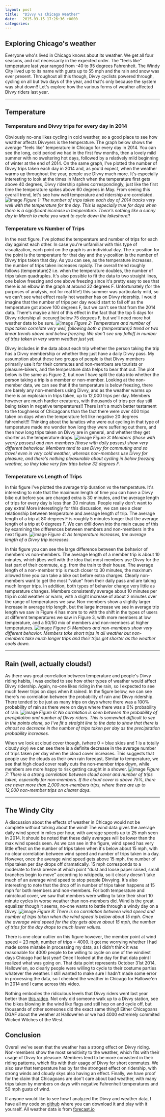 ```yaml
---
layout: post
title:  "Divvy vs Chicago Weather"
date:   2015-03-15 17:26:36 +0000
categories: 
---
```


## Exploring Chicago's weather
Everyone who's lived in Chicago knows about its weather. We get all four seasons, and not necessarily in the expected order. The "feels like" temperature last year ranged from -40 to 95 degrees Fahrenheit. The Windy City lived up to its name with gusts up to 55 mph and the rain and snow was ever present. Throughout all this though, Divvy cyclists powered through, cycling on all but two days of the year, and that's only because the system was shut down!! Let's explore how the various forms of weather affected Divvy riders last year.

-----

## Temperature
### Temperature and Divvy trips for every day in 2014

Obviously no-one likes cycling in cold weather, so a good place to see how weather affects Divvyers is the temperature. The graph below shows the average "feels like" temperature in Chicago for every day in 2014. You can see the long, cold period we had in the first few months, then a lovely mild summer with no sweltering hot days, followed by a relatively mild beginning of winter at the end of 2014. On the same graph, I've plotted the number of Divvy trips taken each day in 2014 and, as you'd expect, when the weather warms up throughout the year, people use Divvy much more. It's especially interesting to look at the times in March when the temperature first gets above 40 degrees, Divvy ridership spikes correspondingly, just like the first time the temperature spikes above 60 degrees in May. From seeing this overall trend, let's see how well temperature and ridership are correlated.
![image](/assets/images/dailyTempTrips.png)
_Figure 1: The number of trips taken each day of 2014 tracks very well with the temperature for the day. This is especially true for days when there is a significant increase in temperature. There's nothing like a sunny day in March to make you want to cycle down the lakeshore!!_
### Temperature vs Number of Trips

In the next figure, I've plotted the temperature and number of trips for each day against each other. In case you're unfamiliar with this type of visualization, each point on the graph is an individual day. The x-position for the point is the temperature for that day and the y-position is the number of Divvy trips taken that day. As you can see, as the temperature increases, the number of trips taken increases rapidly. The overall trend roughly follows (temperature)2 i.e. when the temperature doubles, the number of trips taken quadruples. It's also possible to fit the data to two straight lines, one below freezing and one above freezing since it's pretty easy to see that there is an elbow in the graph at around 32 degrees F. Unfortunately (for the purposes of analysis, not for real life!) this summer was particularly mild, so we can't see what effect really hot weather has on Divvy ridership. I would imagine that the number of trips per day would start to fall off as the temperature got above 100 degrees F, but we can't see that from the 2014 data. There's maybe a hint of this effect in the fact that the top 5 days for Divvy ridership all occured below 75 degrees F, but we'll need more hot weather data to be sure.
![image](/assets/images/tripsVtemp.png)
_Figure 2: Temperature and number of trips taken correlate very well, following both a (temperature)2 trend or two linear trends above and below freezing. We don't see any falloff in number of trips taken in very warm weather just yet._

Divvy includes in the data about each trip whether the person taking the trip has a Divvy membership or whether they just have a daily Divvy pass. My assumption about these two groups of people is that Divvy members primarily use it for their commutes and non-members are tourists or pleasure-bikers, and the temperature data helps to bear that out. The plot below is the same as Figure 2, but now I have split the data into whether the person taking a trip is a member or non-member. Looking at the non-member data, we can see that if the temperature is below freezing, there are barely any non-members using Divvy, and as the weather warms up there is an explosion in trips taken, up to 12,000 trips per day. Members however are much hardier creatures, with thousands of trips per day still being taken in negative temperatures!! There isn't a much better testament to the toughness of Chicagoans than the fact there were over 400 trips taken on days when the temperature felt like negative 20 degrees fahrenheit!!! Thinking about the lunatics who were out cycling in that type of temperature made me wonder how long they were suffering out there, and then how long trips taken on Divvy are in general, and whether they get shorter as the temperature drops.
![image](/assets/images/member_tripsVtemp.png)
_Figure 3: Members (those with yearly passes) and non-members (those with daily passes) show very different behaviour. Members tend to use Divvy for commuting and so travel even in very cold weather, whereas non-members use Divvy for pleasure, and there's nothing pleasurable about cycling in below freezing weather, so they take very few trips below 32 degrees F._
### Temperature vs Length of Trips

In this figure I've plotted the average trip duration vs the temperature. It's interesting to note that the maximum length of time you can have a Divvy bike out before you are charged extra is 30 minutes, and the average length of trips for every day is less than 30 minutes. People really don't want to pay extra! More interestingly for this discussion, we can see a clear relationship between temperature and average length of trip. The average length of a trip at 80 degrees F is roughly 5 minutes longer that the average length of a trip at 0 degrees F. We can drill down into the main cause of this by examining the differences between members and non-members in the next figure.
![image](/assets/images/lengthVtemp.png)
_Figure 4: As temperature increases, the average length of a Divvy trip increases._

In this figure you can see the large difference between the behavior of members vs non-members. The average length of a member trip is about 10 minutes, which jibes well with the idea that most members use Divvy for the last part of their commute, e.g. from the train to their house. The average length of a non-member trip is much closer to 30 minutes, the maximum allowed time you can take a bike out before extra charges. Clearly non-members want to get the most "value" from their daily pass and are taking much longer trips. In addition, both types of behavior change very little as temperature changes. Members consistently average about 10 minutes per trip in cold weather or warm, with a slight increase of about 2 minutes over the range of temperatures we saw. Non-members show a slightly larger increase in average trip length, but the large increase we see in average trip length we saw in Figure 4 has more to to with the shift in the types of users at different temperatures we saw in Figure 3, with more members at low temperature, and a 50/50 mix of members and non-members at higher temperatures.
![image](/assets/images/member_lengthVtemp.png)
_Figure 5: Members and non-members show very different behavior. Members take short trips in all weather but non-members take much longer trips and their trips get shorter as the weather cools down._

-----

## Rain (well, actually clouds!)

As there was great correlation between temperature and people's Divvy riding habits, I was excited to see how other types of weather would affect Divvy ridership. Again, no-one likes riding in the rain, so I expected to see much fewer trips on days when it rained. In the figure below, we can see there's no correlation between the probability of rain and Divvy ridership. There tended to be just as many trips on days where there was a 100% probability of rain as there were on days where there was a 0% probability of rain.
![image](/assets/images/member_tripsVprecip.png)
_Figure 6: No correlation is seen between the probability of precipitation and number of Divvy riders. This is somewhat difficult to see in the points alone, so I've fit a straight line to the data to show that there is almost no decrease in the number of trips taken per day as the precipitation probability increases._

When we look at cloud cover though, (where 0 = blue skies and 1 is a totally cloudy sky) we can see there is a definite decrease in the average number of trips taken per day when the cloud cover increases. This suggests that people use the clouds as their own rain forecast. Similar to temperature, we see that high cloud cover really cuts the non-member trips down, while members are more happy to risk getting caught in a shower.
![image](/assets/images/member_tripsVcloud.png)
_Figure 7: There is a strong correlation between cloud cover and number of trips taken, especially for non-members. If the cloud cover is above 75%, there are never more than 2,000 non-members trips, where there are up to 12,000 non-member trips on clearer days._ 

-----

## The Windy City
A discussion about the effects of weather in Chicago would not be complete without talking about the wind! The wind data gives the average daily wind speed in miles per hour, with average speeds up to 25 mph seen in 2014. It should be noted that these daily averages will be lower than the max wind speeds seen. As we can see in the figure, wind speed has very little effect on the number of trips taken when it's below about 15 mph, with no clear correlation between wind speed and number of trips taken in a day. However, once the average wind speed gets above 15 mph, the number of trips taken per day drops off dramatically. 15 mph corresponds to a moderate to fresh breeze at which point "dust and loose paper raised, small branches begin to move" according to wikipedia, so it clearly doesn't take much of an average wind speed to stop people Divvying. It's also interesting to note that the drop off in number of trips taken happens at 15 mph for both members and non-members. For both temperature and rain/cloud cover, we saw that members were willing to take their short 10 minute cycles in worse weather than non-members did. Wind is the great equalizer though it seems, no-one wants to battle through a windy day on a Divvy.
![image](/assets/images/member_tripsVwind.png)
_Figure 8: There is no correlation between wind speed and number of trips taken when the wind speed is below about 15 mph. Once the average wind speed for the day gets above about 15 mph, the number of trips for the day drops to much lower values._

There is one clear outlier on this figure however, the member point at wind speed = 23 mph, number of trips = 4000. It got me worrying whether I had made some mistake in processing my data, as I didn't think it was reasonable for 4000 people to be willing to cycle on one of the windiest days Chicago had last year! Once I looked at the day for that data point I realized what was going on. That data point represents October 31st 2014, Hallowe'en, so clearly people were willing to cycle to their costume parties whatever the weather. I still wanted to make sure I hadn't made some error in processing the data, so I checked the weather in Chicago for Hallowe'en in 2014 and I came across this video.

Nothing embodies the ridiculous levels that Divvy riders went last year better than [this video](http://www.youtube.com/embed/55LextyEgsk). Not only did someone walk up to a Divvy station, see the bikes blowing in the wind like flags and still hop on and cycle off, but thousands of other someones did the exact same thing!! Either Chicagoans DGAF about the weather at Hallowe'en or we had 4000 extremely commited Wicked Witches of the West.
## Conclusion

Overall we've seen that the weather has a strong effect on Divvy riding. Non-members show the most sensitivity to the weather, which fits with their usage of Divvy for pleasure. Members tend to be more consistent in their riding patterns, which fits with their usage of Divvy for short commutes. We also saw that temperature has by far the strongest effect on ridership, with strong winds and cloudy skys also having an effect. Finally, we have proof for the claim that Chicagoans are don't care about bad weather, with many trips taken by members on days with negative Fahrenheit temperatures and 50 mph gusts of wind.

If anyone would like to see how I analyzed the Divvy and weather data, I have all my code on [github](https://github.com/savagej/DivvyWeather2014) where you can download it and play with it yourself. All weather data is from [forecast.io](http://www.forecast.io)

